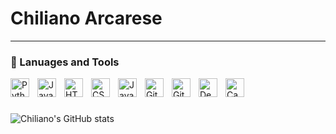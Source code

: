 # Chiliano Arcarese


---

### 🧰 Lanuages and Tools

<img align="left" alt="Python" width="30px" style="padding-right:10px;" src="https://cdn.jsdelivr.net/gh/devicons/devicon/icons/python/python-original.svg" />
<img align="left" alt="Java" width="30px" style="padding-right:10px;" src="https://cdn.jsdelivr.net/gh/devicons/devicon/icons/java/java-original.svg"/>
<img align="left" alt="HTML" width="30px" style="padding-right:10px;" src="https://cdn.jsdelivr.net/gh/devicons/devicon/icons/html5/html5-plain.svg" />
<img align="left" alt="CSS" width="30px" style="padding-right:10px;" src="https://cdn.jsdelivr.net/gh/devicons/devicon/icons/css3/css3-plain.svg" />
<img align="left" alt="JavaScript" width="30px" style="padding-right:10px;" src="https://cdn.jsdelivr.net/gh/devicons/devicon/icons/javascript/javascript-plain.svg" />
<img align="left" alt="Git" width="30px" style="padding-right:10px;" src="https://cdn.jsdelivr.net/gh/devicons/devicon/icons/git/git-original.svg" />
<img align="left" alt="GitHub" width="30px" style="padding-right:10px;" src="https://cdn.jsdelivr.net/gh/devicons/devicon/icons/github/github-original.svg" />
<img align="left" alt="Debian" width="30px" style="padding-right:10px;" src="https://cdn.jsdelivr.net/gh/devicons/devicon/icons/debian/debian-original.svg" />
<img align="left" alt="Canva" width="30px" style="padding-right:10px;" src="https://cdn.jsdelivr.net/gh/devicons/devicon/icons/canva/canva-original.svg" />

<br/>

#

![Chiliano's GitHub stats](https://github-readme-stats.vercel.app/api?username=4CI-Arcarese-Chiliano-2022-2023t&show_icons=true&theme=gruvbox)
